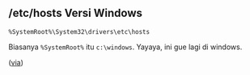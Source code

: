 ## /etc/hosts Versi Windows

`%SystemRoot%\System32\drivers\etc\hosts`

Biasanya `%SystemRoot%` itu `c:\windows`. Yayaya, ini gue lagi di windows.

([via](http://blog.kowalczyk.info/kb/local-dns-modifications-on-windows---etc-hosts-equivalent-.html))

<!-- {"time": "2008-07-30 07:18:50", "title": "/etc/hosts Versi Windows"} -->
